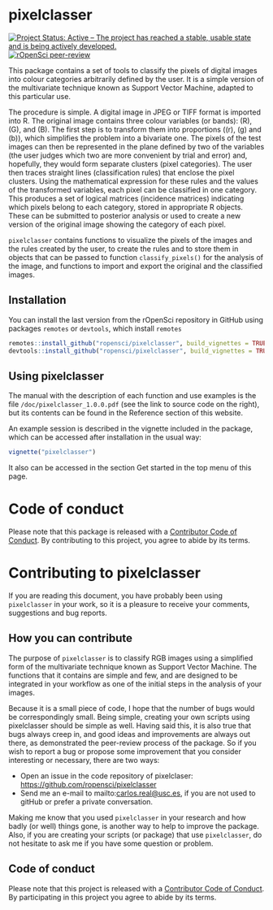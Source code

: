 # pixelclasser

<!-- badges: start -->

[![Project Status: Active – The project has reached a stable, usable
state and is being actively
developed.](https://www.repostatus.org/badges/latest/active.svg)](https://www.repostatus.org/#active)
[![rOpenSci
peer-review](https://badges.ropensci.org/406_status.svg)](https://github.com/ropensci/software-review/issues/406)
<!-- badges: end -->

This package contains a set of tools to classify the pixels of digital
images into colour categories arbitrarily defined by the user. It is a
simple version of the multivariate technique known as Support Vector
Machine, adapted to this particular use.

The procedure is simple. A digital image in JPEG or TIFF format is
imported into R. The original image contains three colour variables (or
bands): \(R\), \(G\), and \(B\). The first step is to transform them
into proportions (\(r\), \(g\) and \(b\)), which simplifies the problem
into a bivariate one. The pixels of the test images can then be
represented in the plane defined by two of the variables (the user
judges which two are more convenient by trial and error) and, hopefully,
they would form separate clusters (pixel categories). The user then
traces straight lines (classification rules) that enclose the pixel
clusters. Using the mathematical expression for these rules and the
values of the transformed variables, each pixel can be classified in one
category. This produces a set of logical matrices (incidence matrices)
indicating which pixels belong to each category, stored in appropriate R
objects. These can be submitted to posterior analysis or used to create
a new version of the original image showing the category of each pixel.

`pixelclasser` contains functions to visualize the pixels of the images
and the rules created by the user, to create the rules and to store them
in objects that can be passed to function `classify_pixels()` for the
analysis of the image, and functions to import and export the original
and the classified images.

## Installation

You can install the last version from the rOpenSci repository in GitHub
using packages `remotes` or `devtools`, which install `remotes`

``` r
remotes::install_github("ropensci/pixelclasser", build_vignettes = TRUE)
devtools::install_github("ropensci/pixelclasser", build_vignettes = TRUE)
```

## Using pixelclasser

The manual with the description of each function and use examples is the
file `/doc/pixelclasser_1.0.0.pdf` (see the link to source code on the
right), but its contents can be found in the Reference section of this
website.

An example session is described in the vignette included in the package,
which can be accessed after installation in the usual way:

``` r
vignette("pixelclasser")
```

It also can be accessed in the section Get started in the top menu of
this page.

# Code of conduct

Please note that this package is released with a [Contributor Code of
Conduct](https://ropensci.org/code-of-conduct/). By contributing to this
project, you agree to abide by its terms.
# Contributing to pixelclasser

<!-- This CONTRIBUTING.md is adapted from https://gist.github.com/peterdesmet/e90a1b0dc17af6c12daf6e8b2f044e7c -->

If you are reading this document, you have probably been using `pixelclasser` in your work, so it is a pleasure to receive your comments, suggestions and bug reports. 

[repo]: https://github.com/ropensci/pixelclasser
[email]: mailto:carlos.real@usc.es

## How you can contribute

The purpose of `pixelclasser` is to classify RGB images using a simplified form of the multivariate technique known as Support Vector Machine. The functions that it contains are simple and few, and are designed to be integrated in your workflow as one of the initial steps in the analysis of your images.

Because it is a small piece of code, I hope that the number of bugs would be correspondingly small. Being simple, creating your own scripts using pixelclasser should be simple as well. Having said this, it is also true that bugs always creep in, and good ideas and improvements are always out there, as demonstrated the peer-review process of the package. So if you wish to report a bug or propose some improvement that you consider interesting or necessary, there are two ways:
* Open an issue in the code repository of pixelclaser: https://github.com/ropensci/pixelclasser
* Send me an e-mail to mailto:carlos.real@usc.es, if you are not used to gitHub or prefer a private conversation.

Making me know that you used `pixelclasser` in your research and how badly (or well) things gone, is another way to help to improve the package. Also, if you are creating your scripts (or package) that use `pixelclasser`, do not hesitate to ask me if you have some question or problem.

## Code of conduct

Please note that this project is released with a [Contributor Code of Conduct](https://ropensci.org/code-of-conduct/). By participating in this project you agree to abide by its terms.
